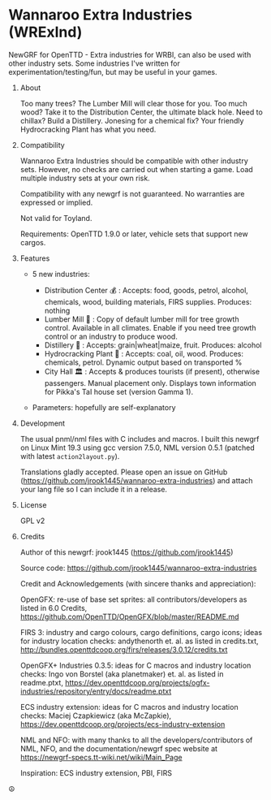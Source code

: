 # Wannaroo Extra Industries (WRExInd)

NewGRF for OpenTTD - Extra industries for WRBI, can also be used with other industry sets. Some industries I've written for experimentation/testing/fun, but may be useful in your games.

1. About

     Too many trees? The Lumber Mill will clear those for you. Too much wood? Take it to the Distribution Center, the ultimate black hole. Need to chillax? Build a Distillery. Jonesing for a chemical fix? Your friendly Hydrocracking Plant has what you need.

1. Compatibility

    Wannaroo Extra Industries should be compatible with other industry sets. However, no checks are carried out when starting a game. Load multiple industry sets at your own risk.

    Compatibility with any newgrf is not guaranteed. No warranties are expressed or implied.

    Not valid for Toyland.

    Requirements: OpenTTD 1.9.0 or later, vehicle sets that support new cargos.

1. Features

    * 5 new industries:
        * Distribution Center :moneybag: : Accepts: food, goods, petrol, alcohol, chemicals, wood, building materials, FIRS supplies. Produces: nothing
        * Lumber Mill :evergreen_tree: : Copy of default lumber mill for tree growth control. Available in all climates. Enable if you need tree growth control or an industry to produce wood.
        * Distillery :beer: : Accepts: grain|wheat|maize, fruit. Produces: alcohol
        * Hydrocracking Plant :test_tube: : Accepts: coal, oil, wood. Produces: chemicals, petrol. Dynamic output based on transported %
        * City Hall :classical_building: : Accepts & produces tourists (if present), otherwise passengers. Manual placement only. Displays town information for Pikka's TaI house set (version Gamma 1).
    
    * Parameters: hopefully are self-explanatory

1. Development

    The usual pnml/nml files with C includes and macros. I built this newgrf on Linux Mint 19.3 using gcc version 7.5.0, NML version 0.5.1 (patched with latest `action2layout.py`).
    
    Translations gladly accepted. Please open an issue on GitHub (https://github.com/jrook1445/wannaroo-extra-industries) and attach your lang file so I can include it in a release.

1. License

    GPL v2

1. Credits

    Author of this newgrf: jrook1445 (https://github.com/jrook1445)

    Source code: https://github.com/jrook1445/wannaroo-extra-industries

    Credit and Acknowledgements (with sincere thanks and appreciation):

    OpenGFX: re-use of base set sprites: all contributors/developers as listed in 6.0 Credits, https://github.com/OpenTTD/OpenGFX/blob/master/README.md

    FIRS 3: industry and cargo colours, cargo definitions, cargo icons; ideas for industry location checks: andythenorth et. al. as listed in credits.txt, http://bundles.openttdcoop.org/firs/releases/3.0.12/credits.txt

    OpenGFX+ Industries 0.3.5: ideas for C macros and industry location checks: Ingo von Borstel (aka planetmaker) et. al. as listed in readme.ptxt, https://dev.openttdcoop.org/projects/ogfx-industries/repository/entry/docs/readme.ptxt

    ECS industry extension: ideas for C macros and industry location checks: Maciej Czapkiewicz (aka McZapkie), https://dev.openttdcoop.org/projects/ecs-industry-extension

    NML and NFO: with many thanks to all the developers/contributors of NML, NFO, and the documentation/newgrf spec website at https://newgrf-specs.tt-wiki.net/wiki/Main_Page

    Inspiration: ECS industry extension, PBI, FIRS

:peace_symbol:
